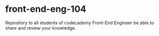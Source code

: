 # front-end-eng-104
Repository to all students of codecademy Front-End Engineer be able to share and review your knowledge.
